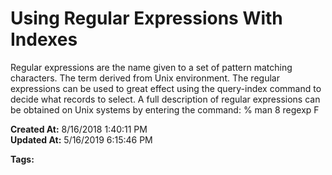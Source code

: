 # Using Regular Expressions With Indexes

Regular expressions are the name given to a set of pattern matching characters. The term derived from Unix environment. The regular expressions can be used to great effect using the query-index command to decide what records to select. A full description of regular expressions can be obtained on Unix systems by entering the command: % man 8 regexp F  

**Created At:** 8/16/2018 1:40:11 PM  
**Updated At:** 5/16/2019 6:15:46 PM  

**Tags:**
<badge text='indexes in queries' vertical='middle' />
<badge text='file indexing' vertical='middle' />
